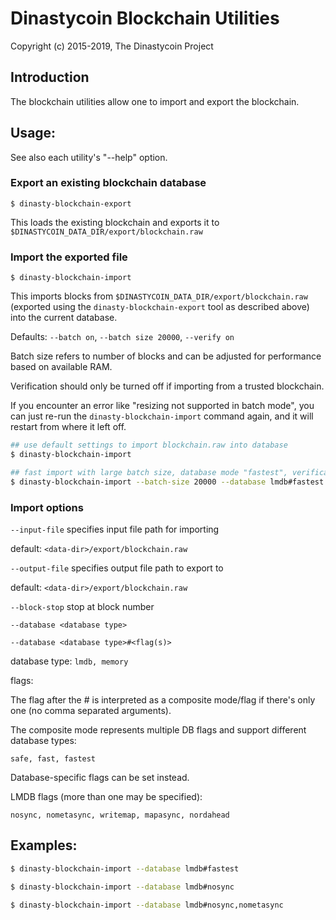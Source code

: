 # Dinastycoin Blockchain Utilities

Copyright (c) 2015-2019, The Dinastycoin Project

## Introduction

The blockchain utilities allow one to import and export the blockchain.

## Usage:

See also each utility's "--help" option.

### Export an existing blockchain database

`$ dinasty-blockchain-export`

This loads the existing blockchain and exports it to `$DINASTYCOIN_DATA_DIR/export/blockchain.raw`

### Import the exported file

`$ dinasty-blockchain-import`

This imports blocks from `$DINASTYCOIN_DATA_DIR/export/blockchain.raw` (exported using the
`dinasty-blockchain-export` tool as described above) into the current database.

Defaults: `--batch on`, `--batch size 20000`, `--verify on`

Batch size refers to number of blocks and can be adjusted for performance based on available RAM.

Verification should only be turned off if importing from a trusted blockchain.

If you encounter an error like "resizing not supported in batch mode", you can just re-run
the `dinasty-blockchain-import` command again, and it will restart from where it left off.

```bash
## use default settings to import blockchain.raw into database
$ dinasty-blockchain-import

## fast import with large batch size, database mode "fastest", verification off
$ dinasty-blockchain-import --batch-size 20000 --database lmdb#fastest --verify off

```

### Import options

`--input-file`
specifies input file path for importing

default: `<data-dir>/export/blockchain.raw`

`--output-file`
specifies output file path to export to

default: `<data-dir>/export/blockchain.raw`

`--block-stop`
stop at block number

`--database <database type>`

`--database <database type>#<flag(s)>`

database type: `lmdb, memory`

flags:

The flag after the # is interpreted as a composite mode/flag if there's only
one (no comma separated arguments).

The composite mode represents multiple DB flags and support different database types:

`safe, fast, fastest`

Database-specific flags can be set instead.

LMDB flags (more than one may be specified):

`nosync, nometasync, writemap, mapasync, nordahead`

## Examples:

```bash
$ dinasty-blockchain-import --database lmdb#fastest

$ dinasty-blockchain-import --database lmdb#nosync

$ dinasty-blockchain-import --database lmdb#nosync,nometasync
```
